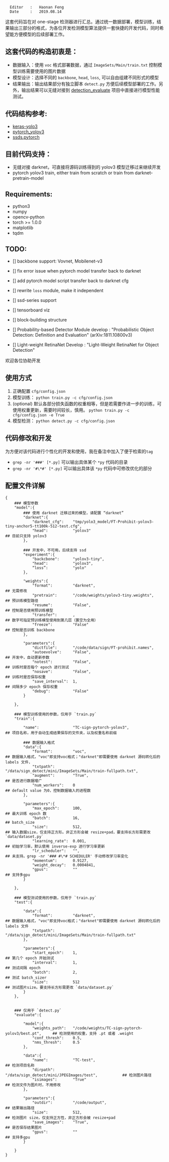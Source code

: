       Editor   :   Haonan Feng
      Date     :   2019.08.14


这套代码旨在对 one-stage 检测器进行汇总。通过统一数据部署，模型训练，结果输出三部分的格式，为各位开发检测模型算法提供一套快捷的开发代码，同时希望能方便模型的后续部署工作。


## 这套代码的构造初衷是：
- 数据输入：使用 `voc` 格式部署数据，通过 `ImageSets/Main/train.txt` 控制模型训练需要使用的图片数据
- 模型设计：选择不同的 `backbone`, `head`, `loss`, 可以自由组建不同形式的模型
- 结果输出：输出结果部分有独立脚本 `detect.py` 方便后续模型部署的工作。另外，输出结果可以无缝对接到 [detection_evaluate](http://10.202.56.200:81/horacce/detection_evaluation) 项目中直接进行模型性能测试。 


## 代码结构参考:
- [keras-yolo3](https://github.com/experiencor/keras-yolo3)
- [pytorch_yolov3](https://github.com/ultralytics/yolov3)
- [ssds.pytorch](https://github.com/ShuangXieIrene/ssds.pytorch)


## 目前代码支持：
- 无缝对接 darknet，可直接将源码训练得到的 yolov3 模型迁移过来继续开发
- pytorch yolov3 train, either train from scratch or train from darknet-pretrain-model


## Requirements:
- python3
- numpy
- opencv-python
- torch >= 1.0.0
- matplotlib
- tqdm


## TODO:
- [] backbone support: Vovnet, Mobilenet-v3
- [] fix error issue when pytorch model transfer back to darknet
- [] add pytorch model script transfer back to darknet cfg
- [] rewrite `loss` module, make it independent

- [] ssd-series support
- [] tensorboard viz
- [] block-building structure 
- [] Probability-based Detector Module develop : "Probabilistic Object Detection: Definition and Evaluation" (arXiv:1811.10800v3)
- [] Light-weight RetinaNet Develop : "Light-Weight RetinaNet for Object Detection"



欢迎各位协助开发


## 使用方式
1. 正确配置 `cfg/config.json`
2. 模型训练： ```python train.py -c cfg/config.json```
3. (optional) 默认各部分损失函数的权重相等，但是若需要作进一步的训练，可使用权重更新，需要时间较长，慎用。  ```python train.py -c cfg/config.json -e True ```
4. 模型检测： ```python detect.py -c cfg/config.json```


## 代码修改和开发
为方便对该代码进行个性化的开发和使用，我在备注中加入了便于检索的`tag`
- ```grep -nr '###' [*.py]``` 可以输出具体某个 `*py` 代码的目录
- ```grep -nr '#\*#' [*.py]``` 可以输出具体该 `*py` 代码中可修改优化的部分


## 配置文件详解
```
{
    ### 模型参数
    "model":{
        ### 使用 darknet 迁移过来的模型，请配置 “darknet”
        "darknet":{
            "darknet_cfg":    "tmp/yolo3_model/FT-Prohibit-yolov3-tiny-anchor5-tt100k-512-test.cfg",
            "head":           "yolov3"                                ## 目前只支持 yolov3
        },

        ### 开发中，不可用，后续支持 ssd
        "experiment":{
            "backcbone":      "yolov3-tiny",
            "head":           "yolov3",
            “loss”:           "yolo"
        },

        "weights":{
            "format":         "darknet",                              ## 无需修改 
            "pretrain":       "/code/weights/yolov3-tiny.weights",    ## 预训练模型路径
            "resume":         "False",                                ## 控制是否使用预训练模型
            "transfer":       ,                                       ## 数字可指定预训练模型使用到第几层（置空为全用）
            "freeze":         "False"                                 ## 控制是否训练 backbone
        },

        "parameters":{
            "dictfile":       "/code/data/sign/FT-prohibit.names",
            "autoevolve":     "False",                                ## 开发中，自动更新参数
            "notest":         "False",                                ## 训练时是否每个 epoch 进行测试
            "nosave":         "False",                                ## 训练时是否保存权重
            "save_interval":  1,                                      ## 间隔多少 epoch 保存权重
            "debug":          "False"
        }

    },

    ### 模型训练使用的参数，仅用于 `train.py`
    "train":{
        
        "name":               "TC-sign-pytorch-yolov3",               ## 项目名称，用于自动生成结果保存的文件夹，以及权重名称前缀
       
        ### 数据输入格式
        "data":{
            "format":         "voc",                                  ## 数据输入格式，"voc"即支持voc格式；"darknet"即需要使用 darknet 源码转化后的 labels 文件，
            "txtpath":        "/data/sign_detect/mini/ImageSets/Main/train-fullpath.txt",
            "augment":        "True",                                 ## 是否进行数据增广
            "num_workers":    0                                       ## default value 为0，控制数据输入的进程数
        },

        "parameters":{
            "max_epoch":      100,                                    ## 最大训练 epoch 数
            "batch":          16,                                     ## batch_size
            "size":           512,                                    ## 输入数据size，仅支持正方形。非正方形会被 resize+pad，要支持长方形需更改 `data/dataset.py`
            "learning_rate":  0.001,                                  ## 初始学习率，默认使用 inverse-exp 进行学习率更新
            "lr_scheduler":   "",                                     ## 未支持。grep -nr '### #\*# SCHEDULER' 手动修改学习率变化
            "momentum":       0.9127,
            "weight_decay":   0.0004841,
            "gpus":           ""                                      ## 支持多gpu
        }

    },

    ### 模型测试使用的参数，仅用于 `train.py`
    "test":{

        "data":{
            "format":         "darknet",                              ## 数据输入格式，"voc"即支持voc格式；"darknet"即需要使用 darknet 源码转化后的 labels 文件
            "txtpath":        "/data/sign_detect/mini/ImageSets/Main/train-fullpath.txt"
        },

        "parameters":{
            "start_epoch":    1,                                      ## 第几个 epoch 开始测试
            "interval":       1,                                      ## 测试间隔 epoch
            "batch":          2,                                      ## 测试 batch_sizer
            "size":           512                                     ## 测试图片size。要支持长方形需更改 `data/dataset.py`                         
        }
    },


    ### 仅用于 `detect.py` 
    "evaluate":{

        "model":{
            "weights_path":   "/code/weights/TC-sign-pytorch-yolov3/best.pt",     ## 检测使用的权重，支持 .pt 或者 .weight
            "conf_thresh":    0.5,
            "nms_thresh":     0.5
        },

        "data":{
            "name":           "TC-test",                                          ## 检测项目名称
            "dirpath":        "/data/sign_detect/mini/JPEGImages/test",           ## 检测图片路径
            "isimages":       "True"                                              ## 检测文件为图片时，不用修改
        },

        "parameters":{
            "outdir":         "/code/output",                                     ## 结果输出路径
            "size":           512,                                                ## 检测图片 size，仅支持正方性，非正方形会被 resize+pad
            "save_images":    "True",                                             ## 是否保存结果图片
            "gpus":           ""                                                  ## 支持多gpu
        }

    }
}
```








